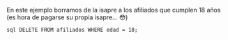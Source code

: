 En este ejemplo borramos de la isapre a los afiliados que cumplen 18 años (es hora de pagarse su propia isapre... :flushed:)

```sql DELETE FROM afiliados WHERE edad = 18; ```

